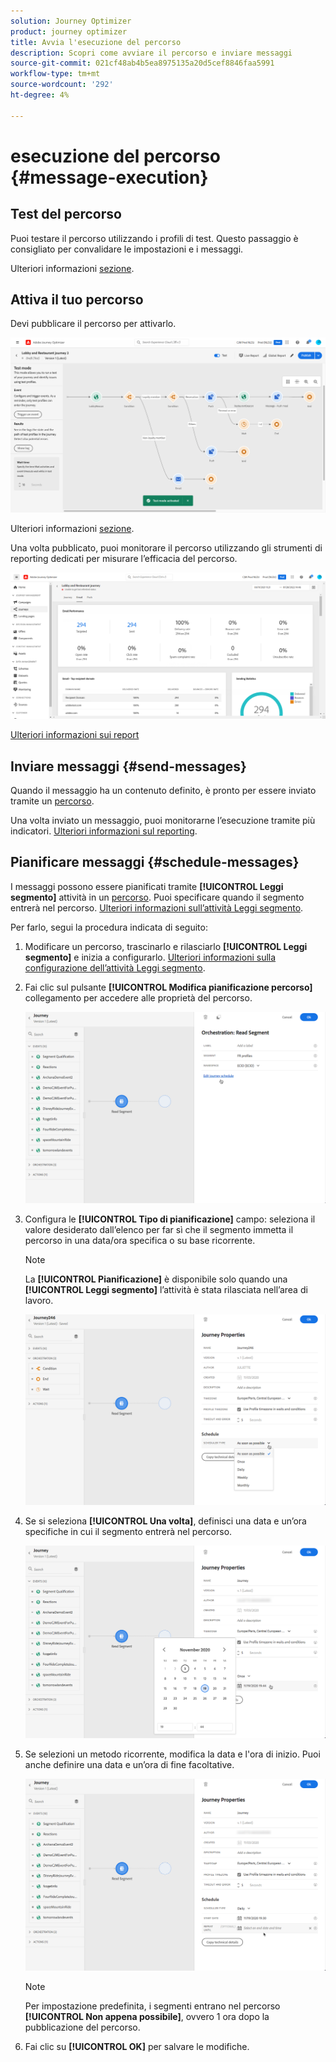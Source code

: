 ```yaml
---
solution: Journey Optimizer
product: journey optimizer
title: Avvia l'esecuzione del percorso
description: Scopri come avviare il percorso e inviare messaggi
source-git-commit: 021cf48ab4b5ea8975135a20d5cef8846faa5991
workflow-type: tm+mt
source-wordcount: '292'
ht-degree: 4%

---
```



# esecuzione del percorso {#message-execution}

## Test del percorso

Puoi testare il percorso utilizzando i profili di test. Questo passaggio è consigliato per convalidare le impostazioni e i messaggi.

Ulteriori informazioni [sezione](testing-the-journey.md).

## Attiva il tuo percorso

Devi pubblicare il percorso per attivarlo.

![](assets/jo-journeyuc2_32bis.png)

Ulteriori informazioni [sezione](publishing-the-journey.md).


Una volta pubblicato, puoi monitorare il percorso utilizzando gli strumenti di reporting dedicati per misurare l’efficacia del percorso.

![](assets/jo-dynamic_report_journey_12.png)

[Ulteriori informazioni sui report](../reports/live-report.md)

## Inviare messaggi {#send-messages}

Quando il messaggio ha un contenuto definito, è pronto per essere inviato tramite un [percorso](journey.md).

Una volta inviato un messaggio, puoi monitorarne l’esecuzione tramite più indicatori. [Ulteriori informazioni sul reporting](../global-report.md).

## Pianificare messaggi {#schedule-messages}

I messaggi possono essere pianificati tramite **[!UICONTROL Leggi segmento]** attività in un [percorso](journey.md). Puoi specificare quando il segmento entrerà nel percorso. [Ulteriori informazioni sull’attività Leggi segmento](read-segment.md).

Per farlo, segui la procedura indicata di seguito:

1. Modificare un percorso, trascinarlo e rilasciarlo **[!UICONTROL Leggi segmento]** e inizia a configurarlo. [Ulteriori informazioni sulla configurazione dell’attività Leggi segmento](read-segment.md#configuring-segment-trigger-activity).

1. Fai clic sul pulsante **[!UICONTROL Modifica pianificazione percorso]** collegamento per accedere alle proprietà del percorso.

   ![](assets/message-read-segment-schedule.png)

1. Configura le **[!UICONTROL Tipo di pianificazione]** campo: seleziona il valore desiderato dall’elenco per far sì che il segmento immetta il percorso in una data/ora specifica o su base ricorrente.

   >[!NOTE]
   >
   >La **[!UICONTROL Pianificazione]** è disponibile solo quando una **[!UICONTROL Leggi segmento]** l’attività è stata rilasciata nell’area di lavoro.

   ![](assets/message-read-segment-scheduler.png)

1. Se si seleziona **[!UICONTROL Una volta]**, definisci una data e un’ora specifiche in cui il segmento entrerà nel percorso.

   ![](assets/message-read-segment-scheduler-once.png)

1. Se selezioni un metodo ricorrente, modifica la data e l&#39;ora di inizio. Puoi anche definire una data e un’ora di fine facoltative.

   ![](assets/message-read-segment-scheduler-daily.png)

   >[!NOTE]
   >
   >Per impostazione predefinita, i segmenti entrano nel percorso **[!UICONTROL Non appena possibile]**, ovvero 1 ora dopo la pubblicazione del percorso.

1. Fai clic su **[!UICONTROL OK]** per salvare le modifiche.

<!--Unitary messages that are triggered by an event within a journey cannot be scheduled.-->
